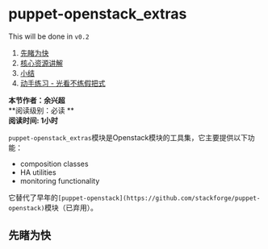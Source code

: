 # puppet-openstack_extras

This will be done in `v0.2`

1. [先睹为快](#先睹为快)
2. [核心资源讲解](#核心资源讲解)
3. [小结](##小结)
4. [动手练习 - 光看不练假把式](##动手练习)

**本节作者：余兴超**    
**阅读级别：必读 **  
**阅读时间: 1小时**

`puppet-openstack_extras`模块是Openstack模块的工具集，它主要提供以下功能： 
  - composition classes
  - HA utilities
  - monitoring functionality

它替代了早年的`[puppet-openstack](https://github.com/stackforge/puppet-openstack)`模块（已弃用）。

## 先睹为快

